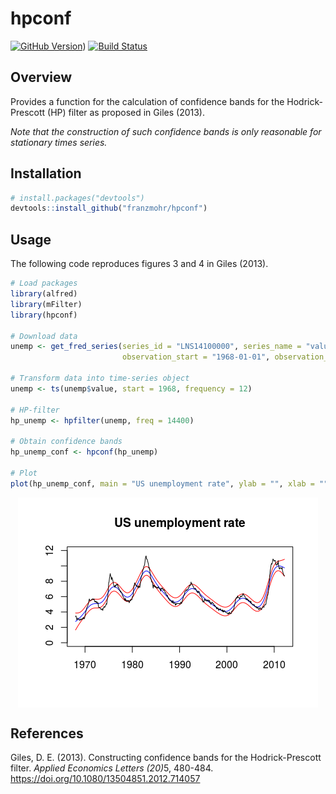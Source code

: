 
hpconf
======

[![GitHub Version](https://github.com/franzmohr/hpconf/releases)](https://github.com/franzmohr/hpconf/releases)) [![Build Status](https://travis-ci.org/franzmohr/hpconf.svg?branch=master)](https://travis-ci.org/franzmohr/hpconf)

Overview
--------

Provides a function for the calculation of confidence bands for the Hodrick-Prescott (HP) filter as proposed in Giles (2013).

*Note that the construction of such confidence bands is only reasonable for stationary times series.*

Installation
------------

``` r
# install.packages("devtools")
devtools::install_github("franzmohr/hpconf")
```

Usage
-----

The following code reproduces figures 3 and 4 in Giles (2013).

``` r
# Load packages
library(alfred)
library(mFilter)
library(hpconf)

# Download data
unemp <- get_fred_series(series_id = "LNS14100000", series_name = "value",
                         observation_start = "1968-01-01", observation_end = "2012-03-01")

# Transform data into time-series object
unemp <- ts(unemp$value, start = 1968, frequency = 12)

# HP-filter
hp_unemp <- hpfilter(unemp, freq = 14400)

# Obtain confidence bands
hp_unemp_conf <- hpconf(hp_unemp)

# Plot
plot(hp_unemp_conf, main = "US unemployment rate", ylab = "", xlab = "", ylim = c(0, 12))
```

<img src="README_files/figure-markdown_github/example 1-1.png" style="display: block; margin: auto;" />

References
----------

Giles, D. E. (2013). Constructing confidence bands for the Hodrick-Prescott filter. <em>Applied Economics Letters (20)</em>5, 480-484. <https://doi.org/10.1080/13504851.2012.714057>
